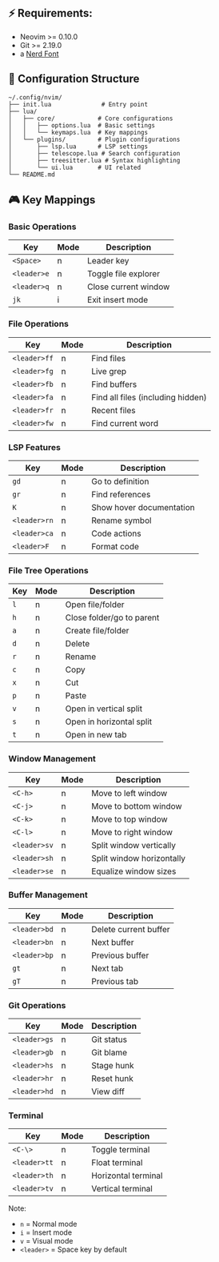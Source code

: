 ## ⚡️ Requirements:
- Neovim >= 0.10.0
- Git >= 2.19.0
- a [Nerd Font](https://www.nerdfonts.com/)

## 📝 Configuration Structure

```
~/.config/nvim/
├── init.lua              # Entry point
├── lua/
│   ├── core/            # Core configurations
│   │   ├── options.lua  # Basic settings
│   │   └── keymaps.lua  # Key mappings
│   └── plugins/         # Plugin configurations
│       ├── lsp.lua      # LSP settings
│       ├── telescope.lua # Search configuration
│       ├── treesitter.lua # Syntax highlighting
│       └── ui.lua       # UI related
└── README.md
```
## 🎮 Key Mappings

### Basic Operations
| Key | Mode | Description |
|-----|------|-------------|
| `<Space>` | n | Leader key |
| `<leader>e` | n | Toggle file explorer |
| `<leader>q` | n | Close current window |
| `jk` | i | Exit insert mode |

### File Operations
| Key | Mode | Description |
|-----|------|-------------|
| `<leader>ff` | n | Find files |
| `<leader>fg` | n | Live grep |
| `<leader>fb` | n | Find buffers |
| `<leader>fa` | n | Find all files (including hidden) |
| `<leader>fr` | n | Recent files |
| `<leader>fw` | n | Find current word |

### LSP Features
| Key | Mode | Description |
|-----|------|-------------|
| `gd` | n | Go to definition |
| `gr` | n | Find references |
| `K` | n | Show hover documentation |
| `<leader>rn` | n | Rename symbol |
| `<leader>ca` | n | Code actions |
| `<leader>F` | n | Format code |

### File Tree Operations
| Key | Mode | Description |
|-----|------|-------------|
| `l` | n | Open file/folder |
| `h` | n | Close folder/go to parent |
| `a` | n | Create file/folder |
| `d` | n | Delete |
| `r` | n | Rename |
| `c` | n | Copy |
| `x` | n | Cut |
| `p` | n | Paste |
| `v` | n | Open in vertical split |
| `s` | n | Open in horizontal split |
| `t` | n | Open in new tab |

### Window Management
| Key | Mode | Description |
|-----|------|-------------|
| `<C-h>` | n | Move to left window |
| `<C-j>` | n | Move to bottom window |
| `<C-k>` | n | Move to top window |
| `<C-l>` | n | Move to right window |
| `<leader>sv` | n | Split window vertically |
| `<leader>sh` | n | Split window horizontally |
| `<leader>se` | n | Equalize window sizes |

### Buffer Management
| Key | Mode | Description |
|-----|------|-------------|
| `<leader>bd` | n | Delete current buffer |
| `<leader>bn` | n | Next buffer |
| `<leader>bp` | n | Previous buffer |
| `gt` | n | Next tab |
| `gT` | n | Previous tab |

### Git Operations
| Key | Mode | Description |
|-----|------|-------------|
| `<leader>gs` | n | Git status |
| `<leader>gb` | n | Git blame |
| `<leader>hs` | n | Stage hunk |
| `<leader>hr` | n | Reset hunk |
| `<leader>hd` | n | View diff |

### Terminal
| Key | Mode | Description |
|-----|------|-------------|
| `<C-\>` | n | Toggle terminal |
| `<leader>tt` | n | Float terminal |
| `<leader>th` | n | Horizontal terminal |
| `<leader>tv` | n | Vertical terminal |

Note: 
- `n` = Normal mode
- `i` = Insert mode
- `v` = Visual mode
- `<leader>` = Space key by default
